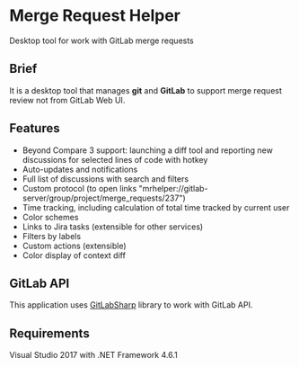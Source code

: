# Merge Request Helper
Desktop tool for work with GitLab merge requests

## Brief
It is a desktop tool that manages **git** and **GitLab** to support merge request review not from GitLab Web UI.

## Features
* Beyond Compare 3 support: launching a diff tool and reporting new discussions for selected lines of code with hotkey
* Auto-updates and notifications
* Full list of discussions with search and filters
* Custom protocol (to open links "mrhelper://gitlab-server/group/project/merge_requests/237")
* Time tracking, including calculation of total time tracked by current user
* Color schemes
* Links to Jira tasks (extensible for other services)
* Filters by labels
* Custom actions (extensible)
* Color display of context diff

## GitLab API
This application uses [GitLabSharp](https://github.com/denis-adamchuk/GitLabSharp) library to work with GitLab API.

## Requirements
Visual Studio 2017 with .NET Framework 4.6.1
